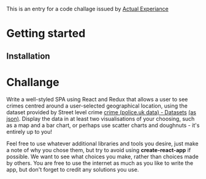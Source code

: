 This is an entry for a code challage issued by [Actual Experiance](https://www.actual-experience.com//)

# Getting started

## Installation

# Challange

Write a well-styled SPA using React and Redux that allows a user to see crimes centred around a user-selected geographical location, using the dataset provided by Street level crime [crime (police.uk data) - Datasets](https://data.gov.uk/dataset/bb2c3b16-6719-4e00-ae75-48dd462cb915/street-level-crime-police-uk-data) [(as json)](https://data.police.uk/docs/method/crimes-at-location/). Display the data in at least two visualisations of your choosing, such as a map and a bar chart, or perhaps use scatter charts and doughnuts - it's entirely up to you!

Feel free to use whatever additional libraries and tools you desire, just make a note of why you chose them, but try to avoid using **create-react-app** if possible. We want to see what choices you make, rather than choices made by others. You are free to use the internet as much as you like to write the app, but don't forget to credit any solutions you use.
